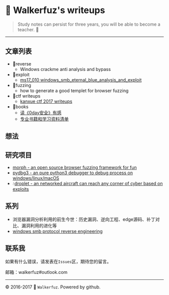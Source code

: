 # :moyai: Walkerfuz's writeups

> Study notes can persist for three years, you will be able to become a teacher. :watermelon:
------

## 文章列表

* :key:reverse
  * Windows crackme anti analysis and bypass
* :syringe:exploit
  * [ms17_010 windows_smb_eternal_blue_analysis_and_exploit](/exploit/ms17_010_windows_smb_eternal_blue_analysis_and_exploit.md)
* :ant:fuzzing
  * how to generate a good templet for browser fuzzing
* :jack_o_lantern:ctf writeups
  * [kanxue ctf 2017 writeups](/ctf/kanxue_ctf_2017_writeups.md)
* :green_book:books
  * [读《0day安全》有感](/books/review_about_0day_security_second_edition.md)
  * [专业书籍和学习资料清单](/books/professional_books_and_learning_materials_reading_list.md)
  
## 想法

## 研究项目

* [morph - an open source browser fuzzing framework for fun](https://github.com/walkerfuz/morph)
* [pydbg3 - an pure python3 debugger to debug process on windows/linux/macOS](https://github.com/walkerfuz/pydbg3)
* :droplet:[droplet - an networked aircraft can reach any corner of cyber based on exploits](https://github.com/walkerfuz/droplet)

## 系列

* 浏览器漏洞分析利用的前生今世：历史漏洞、逆向工程、edge源码、补丁对比、漏洞利用的进化等
* [windows smb protocol reverse engineering](/reverse/windows_smb_protocol_reverse_engineering.md)

## 联系我

如果有什么错误，请发表在`Issues`区，期待您的留言。

邮箱：walkerfuz#outlook.com

------
:copyright: 2016-2017  :rocket: `Walkerfuz`. Powered by github.
